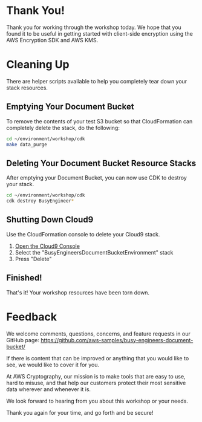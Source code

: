 # Thank You!

Thank you for working through the workshop today. We hope that you found it to be useful in getting started with client-side encryption using the AWS Encryption SDK and AWS KMS.

# Cleaning Up

There are helper scripts available to help you completely tear down your stack resources.

## Emptying Your Document Bucket

To remove the contents of your test S3 bucket so that CloudFormation can completely delete the stack, do the following:

```bash
cd ~/environment/workshop/cdk
make data_purge
```

## Deleting Your Document Bucket Resource Stacks

After emptying your Document Bucket, you can now use CDK to destroy your stack.

```bash
cd ~/environment/workshop/cdk
cdk destroy BusyEngineer*
```

## Shutting Down Cloud9

Use the CloudFormation console to delete your Cloud9 stack.

1. <a href="https://us-east-2.console.aws.amazon.com/cloudformation/home?region=us-east-2#" target="_blank">Open the Cloud9 Console</a>
1. Select the "BusyEngineersDocumentBucketEnvironment" stack
1. Press "Delete"

## Finished!

That's it! Your workshop resources have been torn down.

# Feedback

We welcome comments, questions, concerns, and feature requests in our GitHub page: https://github.com/aws-samples/busy-engineers-document-bucket/

If there is content that can be improved or anything that you would like to see, we would like to cover it for you.

At AWS Cryptography, our mission is to make tools that are easy to use, hard to misuse, and that help our customers protect their most sensitive data wherever and whenever it is.

We look forward to hearing from you about this workshop or your needs.

Thank you again for your time, and go forth and be secure!
